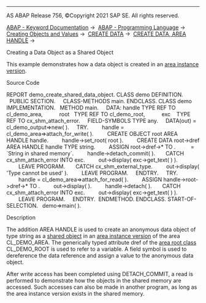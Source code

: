   

* * *

AS ABAP Release 756, ©Copyright 2021 SAP SE. All rights reserved.

[ABAP - Keyword Documentation](https://help.sap.com/doc/abapdocu_756_index_htm/7.56/en-US/abenabap.htm) →  [ABAP - Programming Language](https://help.sap.com/doc/abapdocu_756_index_htm/7.56/en-US/abenabap_reference.htm) →  [Creating Objects and Values](https://help.sap.com/doc/abapdocu_756_index_htm/7.56/en-US/abencreate_objects.htm) →  [CREATE DATA](https://help.sap.com/doc/abapdocu_756_index_htm/7.56/en-US/abapcreate_data.htm) →  [CREATE DATA, AREA HANDLE](https://help.sap.com/doc/abapdocu_756_index_htm/7.56/en-US/abapcreate_data_area_handle.htm) → 

Creating a Data Object as a Shared Object

This example demonstrates how a data object is created in an [area instance version](https://help.sap.com/doc/abapdocu_756_index_htm/7.56/en-US/abenarea_instance_version_glosry.htm "Glossary Entry").

Source Code

REPORT demo\_create\_shared\_data\_object.
CLASS demo DEFINITION.
  PUBLIC SECTION.
    CLASS-METHODS main.
ENDCLASS.
CLASS demo IMPLEMENTATION.
  METHOD main.
    DATA: handle TYPE REF TO cl\_demo\_area,
          root   TYPE REF TO cl\_demo\_root,
          exc    TYPE REF TO cx\_shm\_attach\_error.
    FIELD-SYMBOLS <fs> TYPE any.
    DATA(out) = cl\_demo\_output=>new( ).
    TRY.
        handle = cl\_demo\_area=>attach\_for\_write( ).
        CREATE OBJECT root AREA HANDLE handle.
        handle->set\_root( root ).
        CREATE DATA root->dref AREA HANDLE handle TYPE string.
        ASSIGN root->dref->\* TO <fs>.
        <fs> = \`String in shared memory\`.
        handle->detach\_commit( ).
      CATCH cx\_shm\_attach\_error INTO exc.
        out->display( exc->get\_text( ) ).
        LEAVE PROGRAM.
      CATCH cx\_shm\_external\_type.
        out->display( 'Type cannot be used' ).
        LEAVE PROGRAM.
    ENDTRY.
    TRY.
        handle = cl\_demo\_area=>attach\_for\_read( ).
        ASSIGN handle->root->dref->\* TO <fs>.
        out->display( <fs> ).
        handle->detach( ).
      CATCH cx\_shm\_attach\_error INTO exc.
        out->display( exc->get\_text( ) ).
        LEAVE PROGRAM.
    ENDTRY.  ENDMETHOD.
ENDCLASS.
START-OF-SELECTION.
  demo=>main( ).

Description

The addition AREA HANDLE is used to create an anonymous data object of type string as a [shared object](https://help.sap.com/doc/abapdocu_756_index_htm/7.56/en-US/abenshared_object_glosry.htm "Glossary Entry") in an [area instance version](https://help.sap.com/doc/abapdocu_756_index_htm/7.56/en-US/abenarea_instance_version_glosry.htm "Glossary Entry") of the area CL\_DEMO\_AREA. The generically typed attribute dref of the [area root class](https://help.sap.com/doc/abapdocu_756_index_htm/7.56/en-US/abenroot_data_class_glosry.htm "Glossary Entry") CL\_DEMO\_ROOT is used to refer to a variable. A field symbol is used to dereference the data reference and assign a value to the anonymous data object.

After write access has been completed using DETACH\_COMMIT, a read is performed to demonstrate how the objects in the shared memory are accessed. Such accesses can also be made in another program, as long as the area instance version exists in the shared memory.